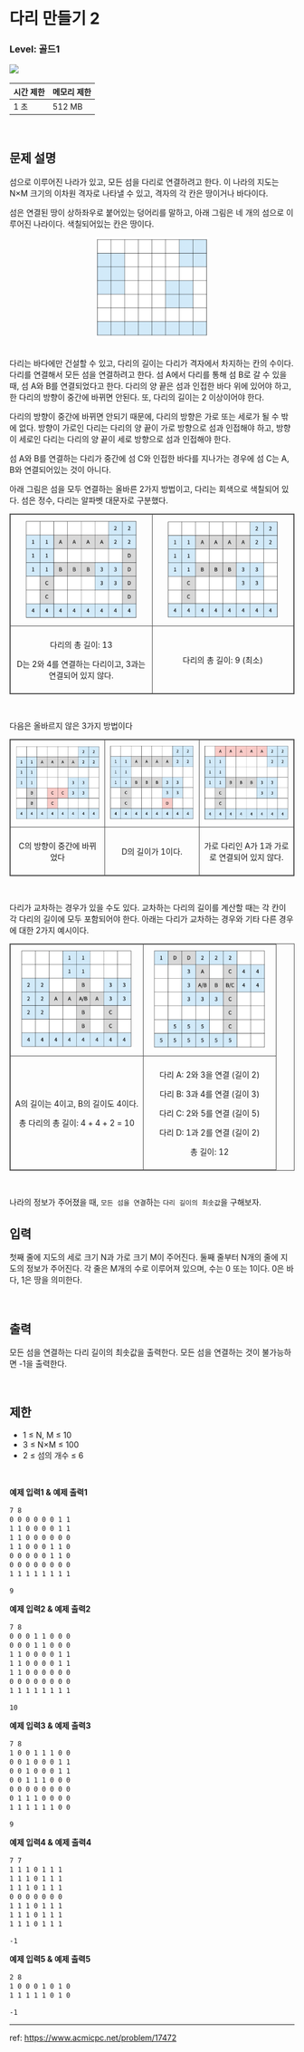 # 다리 만들기 2

### Level: 골드1

<img src="https://d2gd6pc034wcta.cloudfront.net/tier/15.svg" style="width: 20px" />

<br>

| 시간 제한 | 메모리 제한 |
| -------- | ---------- |
| 1 초 | 512 MB |

<br>

## 문제 설명

섬으로 이루어진 나라가 있고, 모든 섬을 다리로 연결하려고 한다. 이 나라의 지도는 N×M 크기의 이차원 격자로 나타낼 수 있고, 격자의 각 칸은 땅이거나 바다이다.

섬은 연결된 땅이 상하좌우로 붙어있는 덩어리를 말하고, 아래 그림은 네 개의 섬으로 이루어진 나라이다. 색칠되어있는 칸은 땅이다.

<div align="center">
  <img src="./exam_1.png" style="width: 200px" alt="exam_1">
</div>
<br>

다리는 바다에만 건설할 수 있고, 다리의 길이는 다리가 격자에서 차지하는 칸의 수이다. 다리를 연결해서 모든 섬을 연결하려고 한다. 섬 A에서 다리를 통해 섬 B로 갈 수 있을 때, 섬 A와 B를 연결되었다고 한다. 다리의 양 끝은 섬과 인접한 바다 위에 있어야 하고, 한 다리의 방향이 중간에 바뀌면 안된다. 또, 다리의 길이는 2 이상이어야 한다.

다리의 방향이 중간에 바뀌면 안되기 때문에, 다리의 방향은 가로 또는 세로가 될 수 밖에 없다. 방향이 가로인 다리는 다리의 양 끝이 가로 방향으로 섬과 인접해야 하고, 방향이 세로인 다리는 다리의 양 끝이 세로 방향으로 섬과 인접해야 한다.

섬 A와 B를 연결하는 다리가 중간에 섬 C와 인접한 바다를 지나가는 경우에 섬 C는 A, B와 연결되어있는 것이 아니다. 

아래 그림은 섬을 모두 연결하는 올바른 2가지 방법이고, 다리는 회색으로 색칠되어 있다. 섬은 정수, 다리는 알파벳 대문자로 구분했다.

<table style="width: 100%; border: 1px solid rgb(82, 82, 82); border-spacing: 0; border-collaps: collapse">
  <tbody>
    <tr>
      <td style="text-align: center; width: 50%; border: 1px solid rgb(82, 82, 82); padding: 8px">
        <img src="./exam_2.png" style="width: 100%; max-width: 200px" alt="exam_2">
      </td>
      <td style="text-align: center; width: 50%; border: 1px solid rgb(82, 82, 82); padding: 8px">
        <img src="./exam_3.png" style="width: 100%; max-width: 200px" alt="exam_3">
      </td>
    </tr>
    <tr>
      <td style="text-align: center; width: 50%; border: 1px solid rgb(82, 82, 82); padding: 8px">
        <p>다리의 총 길이: 13</p>
        <p>D는 2와 4를 연결하는 다리이고, 3과는 연결되어 있지 않다.</p>
      </td>
      <td style="text-align: center; width: 50%; border: 1px solid rgb(82, 82, 82); padding: 8px">
        <p>다리의 총 길이: 9 (최소)</p> 
      </td>
    </tr>
  </tbody>
</table>
<br>

다음은 올바르지 않은 3가지 방법이다

<table style="width: 100%; border: 1px solid rgb(82, 82, 82); border-spacing: 0; border-collaps: collapse">
  <tbody>
    <tr>
      <td style="text-align: center; width: 33%; border: 1px solid rgb(82, 82, 82); padding: 8px">
        <img src="./exam_4.png" style="width: 100%; max-width: 200px" alt="exam_4">
      </td>
      <td style="text-align: center; width: 33%; border: 1px solid rgb(82, 82, 82); padding: 8px">
        <img src="./exam_5.png" style="width: 100%; max-width: 200px" alt="exam_5">
      </td>
      <td style="text-align: center; width: 33%; border: 1px solid rgb(82, 82, 82); padding: 8px">
        <img src="./exam_6.png" style="width: 100%; max-width: 200px" alt="exam_6">
      </td>
    </tr>
    <tr>
      <td style="text-align: center; width: 33%; border: 1px solid rgb(82, 82, 82); padding: 8px">
        <p>C의 방향이 중간에 바뀌었다</p>
      </td>
      <td style="text-align: center; width: 33%; border: 1px solid rgb(82, 82, 82); padding: 8px">
       <p>D의 길이가 1이다.</p>
      </td>
      <td style="text-align: center; width: 33%; border: 1px solid rgb(82, 82, 82); padding: 8px">
        <p>가로 다리인 A가 1과 가로로 연결되어 있지 않다.</p>
      </td>
    </tr>
  </tbody>
</table>
<br>

다리가 교차하는 경우가 있을 수도 있다. 교차하는 다리의 길이를 계산할 때는 각 칸이 각 다리의 길이에 모두 포함되어야 한다. 아래는 다리가 교차하는 경우와 기타 다른 경우에 대한 2가지 예시이다.

<table style="width: 100%; border: 1px solid rgb(82, 82, 82); border-spacing: 0; border-collaps: collapse">
  <tbody>
    <tr>
      <td style="text-align: center; width: 50%; border: 1px solid rgb(82, 82, 82); padding: 
      8px">
        <img src="./exam_7.png" style="width: 100%; max-width: 200px" alt="exam_7">
      </td>
      <td style="text-align: center; width: 50%; border: 1px solid rgb(82, 82, 82); padding: 8px">
        <img src="./exam_8.png" style="width: 100%; max-width: 200px" alt="exam_8">
      </td>
    </tr>
    <tr>
      <td style="text-align: center; width: 50%; border: 1px solid rgb(82, 82, 82); padding: 8px">
        <p>A의 길이는 4이고, B의 길이도 4이다.</p>
        <p>총 다리의 총 길이: 4 + 4 + 2 = 10</p>
      </td>
      <td style="text-align: center; width: 50%; border: 1px solid rgb(82, 82, 82); padding: 8px">
        <p>다리 A: 2와 3을 연결 (길이 2)</p>
        <p>다리 B: 3과 4를 연결 (길이 3)</p>
        <p>다리 C: 2와 5를 연결 (길이 5)</p>
        <p>다리 D: 1과 2를 연결 (길이 2)</p>
        <p>총 길이: 12</p>
      </td>
    </tr>
  </tbody>
</table>
<br>

나라의 정보가 주어졌을 때, `모든 섬을 연결`하는 `다리 길이의 최솟값`을 구해보자.

## 입력 

첫째 줄에 지도의 세로 크기 N과 가로 크기 M이 주어진다. 둘째 줄부터 N개의 줄에 지도의 정보가 주어진다. 각 줄은 M개의 수로 이루어져 있으며, 수는 0 또는 1이다. 0은 바다, 1은 땅을 의미한다.

<br>

## 출력

모든 섬을 연결하는 다리 길이의 최솟값을 출력한다. 모든 섬을 연결하는 것이 불가능하면 -1을 출력한다.

<br>

## 제한

- 1 ≤ N, M ≤ 10
- 3 ≤ N×M ≤ 100
- 2 ≤ 섬의 개수 ≤ 6

<br>

**예제 입력1 & 예제 출력1**

```
7 8
0 0 0 0 0 0 1 1
1 1 0 0 0 0 1 1
1 1 0 0 0 0 0 0
1 1 0 0 0 1 1 0
0 0 0 0 0 1 1 0
0 0 0 0 0 0 0 0
1 1 1 1 1 1 1 1

```

```
9

```

**예제 입력2 & 예제 출력2**

```
7 8
0 0 0 1 1 0 0 0
0 0 0 1 1 0 0 0
1 1 0 0 0 0 1 1
1 1 0 0 0 0 1 1
1 1 0 0 0 0 0 0
0 0 0 0 0 0 0 0
1 1 1 1 1 1 1 1

```

```
10

```

**예제 입력3 & 예제 출력3**

```
7 8
1 0 0 1 1 1 0 0
0 0 1 0 0 0 1 1
0 0 1 0 0 0 1 1
0 0 1 1 1 0 0 0
0 0 0 0 0 0 0 0
0 1 1 1 0 0 0 0
1 1 1 1 1 1 0 0

```

```
9

```

**예제 입력4 & 예제 출력4**

```
7 7
1 1 1 0 1 1 1
1 1 1 0 1 1 1
1 1 1 0 1 1 1
0 0 0 0 0 0 0
1 1 1 0 1 1 1
1 1 1 0 1 1 1
1 1 1 0 1 1 1

```

```
-1

```

**예제 입력5 & 예제 출력5**

```
2 8
1 0 0 0 1 0 1 0
1 1 1 1 1 0 1 0

```

```
-1

```


---

ref: https://www.acmicpc.net/problem/17472

